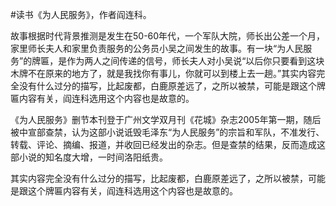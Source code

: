 #读书《为人民服务》，作者阎连科。

故事根据时代背景推测是发生在50-60年代，一个军队大院，师长出公差一个月，家里师长夫人和家里负责服务的公务员小吴之间发生的故事。有一块“为人民服务”的牌匾，是作为两人之间传递的信号，师长夫人对小吴说“以后你只要看到这块木牌不在原来的地方了，就是我找你有事儿，你就可以到楼上去一趟。”其实内容完全没有什么过分的描写，比起废都，白鹿原差远了，之所以被禁，可能是跟这个牌匾内容有关，阎连科选用这个内容也是故意的。

《为人民服务》删节本刊登于广州文学双月刊《花城》杂志2005年第一期，随后被中宣部查禁，认为这部小说诋毁毛泽东“为人民服务”的宗旨和军队，不准发行、转载、评论、摘编、报道，并收回已经发出的杂志。但是查禁的结果，反而造成这部小说的知名度大增，一时间洛阳纸贵。

其实内容完全没有什么过分的描写，比起废都，白鹿原差远了，之所以被禁，可能是跟这个牌匾内容有关，阎连科选用这个内容也是故意的。
